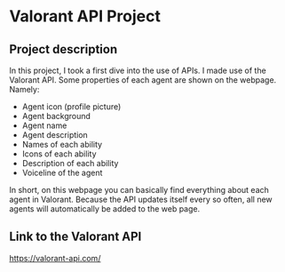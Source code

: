 # Valorant API Project

## Project description
In this project, I took a first dive into the use of APIs. I made use of the Valorant API. Some properties of each agent are shown on the webpage. 
Namely:
- Agent icon (profile picture)
- Agent background
- Agent name
- Agent description
- Names of each ability
- Icons of each ability
- Description of each ability
- Voiceline of the agent

In short, on this webpage you can basically find everything about each agent in Valorant. Because the API updates itself every so often, all new agents will automatically be added to the web page.

## Link to the Valorant API
https://valorant-api.com/   
